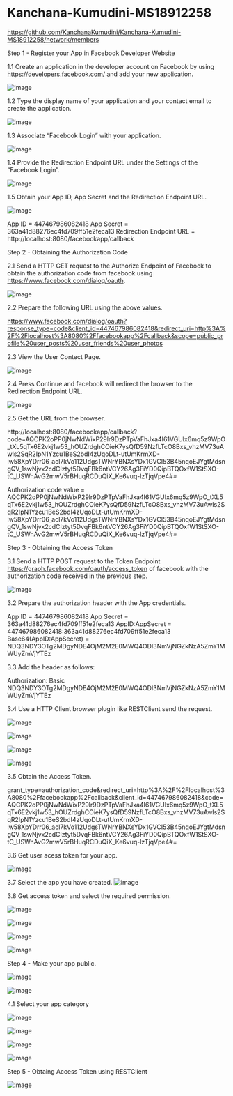 # Kanchana-Kumudini-MS18912258
https://github.com/KanchanaKumudini/Kanchana-Kumudini-MS18912258/network/members

Step 1 - Register your App in Facebook Developer Website

1.1 Create an application in the developer account on Facebook by using https://developers.facebook.com/ and add your new application.

![image](https://user-images.githubusercontent.com/50174329/58014475-8907d680-7b16-11e9-8f62-c771821cd6c3.png)

1.2 Type the display name of your application and your contact email to create the application.

![image](https://user-images.githubusercontent.com/50174329/58014955-ab4e2400-7b17-11e9-9c8a-7706f9f8d3d2.png)

1.3 Associate “Facebook Login” with your application.

![image](https://user-images.githubusercontent.com/50174329/58015317-87d7a900-7b18-11e9-93eb-6ad191a265da.png)

1.4 Provide the Redirection Endpoint URL under the Settings of the “Facebook Login”.

![image](https://user-images.githubusercontent.com/50174329/58015700-8a86ce00-7b19-11e9-9230-bd115c8b8b91.png)

1.5 Obtain your App ID, App Secret and the Redirection Endpoint URL.

![image](https://user-images.githubusercontent.com/50174329/58015872-f5380980-7b19-11e9-938e-fd461fe46edf.png)

App ID = 447467986082418
App Secret = 363a41d88276ec4fd709ff51e2feca13
Redirection Endpoint URL = http://localhost:8080/facebookapp/callback

Step 2 - Obtaining the Authorization Code

2.1 Send a HTTP GET request to the Authorize Endpoint of Facebook to obtain the authorization code from facebook using https://www.facebook.com/dialog/oauth.

![image](https://user-images.githubusercontent.com/50174329/58016538-7c39b180-7b1b-11e9-94ee-0b89960f82d2.png)

2.2 Prepare the following URL using the above values.

https://www.facebook.com/dialog/oauth?response_type=code&client_id=447467986082418&redirect_uri=http%3A%2F%2Flocalhost%3A8080%2Ffacebookapp%2Fcallback&scope=public_profile%20user_posts%20user_friends%20user_photos

2.3 View the User Contect Page.

![image](https://user-images.githubusercontent.com/50174329/58016921-9b850e80-7b1c-11e9-8250-7a9023a1abe5.png)

2.4 Press Continue and facebook will redirect the browser to the Redirection Endpoint URL.

![image](https://user-images.githubusercontent.com/50174329/58017302-7b098400-7b1d-11e9-832c-1e3213f9a510.png)

2.5 Get the URL from the browser.

http://localhost:8080/facebookapp/callback?code=AQCPK2oPP0jNwNdWixP29lr9DzPTpVaFhJxa4I61VGUIx6mq5z9WpO_tXL5qTx6E2vkj1w53_hOUZrdghCOieK7ysQfD59NzfLTcO8Bxs_vhzMV73uAwls2SqR2IpN1Yzcu1BeS2bdI4zUqoDLt-utUmKrmXD-iw58XpYDrr06_acl7kVo112UdgsTWNrYBNXsYDx1GVCI53B45nqoEJYgtMdsngQV_1swNjvx2cdCIztyt5DvqFBk6ntVCY26Ag3FiYD0QipBTQOxfW1StSXO-tC_USWnAvG2mwV5rBHuqRCDuQiX_Ke6vuq-lzTjqVpe4#_=_

Authorization code value = AQCPK2oPP0jNwNdWixP29lr9DzPTpVaFhJxa4I61VGUIx6mq5z9WpO_tXL5qTx6E2vkj1w53_hOUZrdghCOieK7ysQfD59NzfLTcO8Bxs_vhzMV73uAwls2SqR2IpN1Yzcu1BeS2bdI4zUqoDLt-utUmKrmXD-iw58XpYDrr06_acl7kVo112UdgsTWNrYBNXsYDx1GVCI53B45nqoEJYgtMdsngQV_1swNjvx2cdCIztyt5DvqFBk6ntVCY26Ag3FiYD0QipBTQOxfW1StSXO-tC_USWnAvG2mwV5rBHuqRCDuQiX_Ke6vuq-lzTjqVpe4#_=_

Step 3 - Obtaining the Access Token

3.1 Send a HTTP POST request to the Token Endpoint https://graph.facebook.com/oauth/access_token of facebook with the authorization code received in the previous step. 

![image](https://user-images.githubusercontent.com/50174329/58018176-bc9b2e80-7b1f-11e9-9e3c-d95988cf2a19.png)

3.2 Prepare the authorization header with the App credentials.

App ID = 447467986082418
App Secret = 363a41d88276ec4fd709ff51e2feca13
AppID:AppSecret = 447467986082418:363a41d88276ec4fd709ff51e2feca13
Base64(AppID:AppSecret) = NDQ3NDY3OTg2MDgyNDE4OjM2M2E0MWQ4ODI3NmVjNGZkNzA5ZmY1MWUyZmVjYTEz

3.3 Add the header as follows:

Authorization: Basic NDQ3NDY3OTg2MDgyNDE4OjM2M2E0MWQ4ODI3NmVjNGZkNzA5ZmY1MWUyZmVjYTEz

3.4 Use a HTTP Client browser plugin like RESTClient send the request.

![image](https://user-images.githubusercontent.com/50174329/58018900-bf971e80-7b21-11e9-95e7-5f10630c6292.png)

![image](https://user-images.githubusercontent.com/50174329/58019023-1b61a780-7b22-11e9-8bcf-84061d8a8dc9.png)

![image](https://user-images.githubusercontent.com/50174329/58033919-06e1d700-7b43-11e9-8af4-4ef1bb620bad.png)

![image](https://user-images.githubusercontent.com/50174329/58034261-c9ca1480-7b43-11e9-9e42-cb928bcc3c77.png)

3.5 Obtain the Access Token.

grant_type=authorization_code&redirect_uri=http%3A%2F%2Flocalhost%3A8080%2Ffacebookapp%2Fcallback&client_id=447467986082418&code=AQCPK2oPP0jNwNdWixP29lr9DzPTpVaFhJxa4I61VGUIx6mq5z9WpO_tXL5qTx6E2vkj1w53_hOUZrdghCOieK7ysQfD59NzfLTcO8Bxs_vhzMV73uAwls2SqR2IpN1Yzcu1BeS2bdI4zUqoDLt-utUmKrmXD-iw58XpYDrr06_acl7kVo112UdgsTWNrYBNXsYDx1GVCI53B45nqoEJYgtMdsngQV_1swNjvx2cdCIztyt5DvqFBk6ntVCY26Ag3FiYD0QipBTQOxfW1StSXO-tC_USWnAvG2mwV5rBHuqRCDuQiX_Ke6vuq-lzTjqVpe4#_=_

3.6 Get user acess token for your app.

![image](https://user-images.githubusercontent.com/50174329/58027969-5d491880-7b37-11e9-8196-ced2900855cf.png)

3.7 Select the app you have created.
![image](https://user-images.githubusercontent.com/50174329/58028063-91243e00-7b37-11e9-9e8d-895236284913.png)

3.8 Get access token and select the required permission.

![image](https://user-images.githubusercontent.com/50174329/58028531-903fdc00-7b38-11e9-9f72-bc4a1483e0aa.png)

![image](https://user-images.githubusercontent.com/50174329/58028636-d006c380-7b38-11e9-9041-5f14b6c7b031.png)

![image](https://user-images.githubusercontent.com/50174329/58028966-4c010b80-7b39-11e9-825c-a0ebc8225540.png)

![image](https://user-images.githubusercontent.com/50174329/58029122-95515b00-7b39-11e9-9dea-cb426476244f.png)

Step 4 - Make your app public.

![image](https://user-images.githubusercontent.com/50174329/58035589-b9ffff80-7b46-11e9-9458-72c6b9909c6a.png)

![image](https://user-images.githubusercontent.com/50174329/58035940-8671a500-7b47-11e9-9801-4cade0a4accb.png)

4.1 Select your app category

![image](https://user-images.githubusercontent.com/50174329/58036278-58d92b80-7b48-11e9-9acc-2ddfd380848a.png)

![image](https://user-images.githubusercontent.com/50174329/58036702-6216c800-7b49-11e9-9a0a-b7a43163a910.png)

![image](https://user-images.githubusercontent.com/50174329/58036821-9f7b5580-7b49-11e9-9121-5723f5a703c4.png)

![image](https://user-images.githubusercontent.com/50174329/58037714-aa36ea00-7b4b-11e9-82de-dd22572ad4ba.png)
 
 Step 5 - Obtaing Access Token using RESTClient
 
 ![image](https://user-images.githubusercontent.com/50174329/58371724-73891700-7f31-11e9-83e8-cfa7259365a9.png)
 
 

